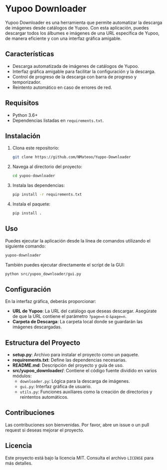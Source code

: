 # Yupoo Downloader

Yupoo Downloader es una herramienta que permite automatizar la descarga de imágenes desde catálogos de Yupoo. Con esta aplicación, puedes descargar todos los álbumes e imágenes de una URL específica de Yupoo, de manera eficiente y con una interfaz gráfica amigable.

## Características
- Descarga automatizada de imágenes de catálogos de Yupoo.
- Interfaz gráfica amigable para facilitar la configuración y la descarga.
- Control de progreso de la descarga con barra de progreso y temporizador.
- Reintento automático en caso de errores de red.

## Requisitos
- Python 3.6+
- Dependencias listadas en `requirements.txt`.

## Instalación
1. Clona este repositorio:
   ```sh
   git clone https://github.com/NMateoo/Yuppo-Downloader
   ```
2. Navega al directorio del proyecto:
   ```sh
   cd yupoo-downloader
   ```
3. Instala las dependencias:
   ```sh
   pip install -r requirements.txt
   ```
4. Instala el paquete:
   ```sh
   pip install .
   ```

## Uso
Puedes ejecutar la aplicación desde la línea de comandos utilizando el siguiente comando:
```sh
yupoo-downloader
```

También puedes ejecutar directamente el script de la GUI:
```sh
python src/yupoo_downloader/gui.py
```

## Configuración
En la interfaz gráfica, deberás proporcionar:
- **URL de Yupoo**: La URL del catálogo que deseas descargar. Asegúrate de que la URL contiene el parámetro `?page=n` o `&page=n`.
- **Carpeta de Descarga**: La carpeta local donde se guardarán las imágenes descargadas.

## Estructura del Proyecto
- **setup.py**: Archivo para instalar el proyecto como un paquete.
- **requirements.txt**: Define las dependencias necesarias.
- **README.md**: Descripción del proyecto y guía de uso.
- **src/yupoo_downloader/**: Contiene el código fuente dividido en varios módulos:
  - `downloader.py`: Lógica para la descarga de imágenes.
  - `gui.py`: Interfaz gráfica de usuario.
  - `utils.py`: Funciones auxiliares como la creación de directorios y reintentos automáticos.

## Contribuciones
Las contribuciones son bienvenidas. Por favor, abre un issue o un pull request si deseas mejorar el proyecto.

## Licencia
Este proyecto está bajo la licencia MIT. Consulta el archivo `LICENSE` para más detalles.